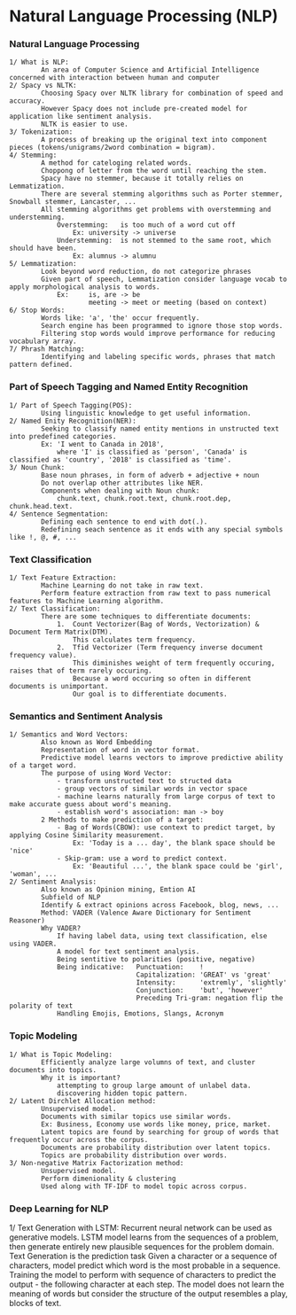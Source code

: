 # Natural Language Processing (NLP)

### Natural Language Processing

    1/ What is NLP:     
            An area of Computer Science and Artificial Intelligence concerned with interaction between human and computer
    2/ Spacy vs NLTK:   
            Choosing Spacy over NLTK library for combination of speed and accuracy. 
            However Spacy does not include pre-created model for application like sentiment analysis. 
            NLTK is easier to use.   
    3/ Tokenization:    
            A process of breaking up the original text into component pieces (tokens/unigrams/2word combination = bigram).
    4/ Stemming:        
            A method for cateloging related words.
            Choppong of letter from the word until reaching the stem.
            Spacy have no stemmer, because it totally relies on Lemmatization. 
            There are several stemming algorithms such as Porter stemmer, Snowball stemmer, Lancaster, ...
            All stemming algorithms get problems with overstemming and understemming.
                Overstemming:   is too much of a word cut off
                    Ex: university -> universe
                Understemming:  is not stemmed to the same root, which should have been.
                    Ex: alumnus -> alumnu
    5/ Lemmatization:   
            Look beyond word reduction, do not categorize phrases
            Given part of speech, Lemmatization consider language vocab to apply morphological analysis to words.
                Ex:     is, are -> be
                        meeting -> meet or meeting (based on context)
    6/ Stop Words:      
            Words like: 'a', 'the' occur frequently.
            Search engine has been programmed to ignore those stop words.
            Filtering stop words would improve performance for reducing vocabulary array.
    7/ Phrash Matching: 
            Identifying and labeling specific words, phrases that match pattern defined. 

### Part of Speech Tagging and Named Entity Recognition
   
    1/ Part of Speech Tagging(POS): 
            Using linguistic knowledge to get useful information.
    2/ Named Enity Recognition(NER):
            Seeking to classify named entity mentions in unstructed text into predefined categories.
            Ex: 'I went to Canada in 2018', 
                where 'I' is classified as 'person', 'Canada' is classified as 'country', '2018' is classified as 'time'.
    3/ Noun Chunk:              
            Base noun phrases, in form of adverb + adjective + noun
            Do not overlap other attributes like NER.
            Components when dealing with Noun chunk: 
                chunk.text, chunk.root.text, chunk.root.dep, chunk.head.text. 
    4/ Sentence Segmentation:   
            Defining each sentence to end with dot(.).
            Redefining seach sentence as it ends with any special symbols like !, @, #, ...

### Text Classification
   
    1/ Text Feature Extraction: 
            Machine Learning do not take in raw text.
            Perform feature extraction from raw text to pass numerical features to Machine Learning algorithm.
    2/ Text Classification:     
            There are some techniques to differentiate documents:
                1.  Count Vectorizer(Bag of Words, Vectorization) & Document Term Matrix(DTM).
                    This calculates term frequency.
                2.  Tfid Vectorizer (Term frequency inverse document frequency value).
                    This diminishes weight of term frequently occuring, raises that of term rarely occuring.
                    Because a word occuring so often in different documents is unimportant.
                    Our goal is to differentiate documents.

### Semantics and Sentiment Analysis
    
    1/ Semantics and Word Vectors:  
            Also known as Word Embedding
            Representation of word in vector format.
            Predictive model learns vectors to improve predictive ability of a target word.
            The purpose of using Word Vector:
                - transform unstructed text to structed data
                - group vectors of similar words in vector space
                - machine learns naturally from large corpus of text to make accurate guess about word's meaning.
                - establish word's association: man -> boy
            2 Methods to make prediction of a target:
                - Bag of Words(CBOW): use context to predict target, by applying Cosine Similarity measurement.
                    Ex: 'Today is a ... day', the blank space should be 'nice' 
                - Skip-gram: use a word to predict context.
                    Ex: 'Beautiful ...', the blank space could be 'girl', 'woman', ...
    2/ Sentiment Analysis:  
            Also known as Opinion mining, Emtion AI
            Subfield of NLP
            Identify & extract opinions across Facebook, blog, news, ...
            Method: VADER (Valence Aware Dictionary for Sentiment Reasoner)
            Why VADER?
                If having label data, using text classification, else using VADER.
                A model for text sentiment analysis.
                Being sentitive to polarities (positive, negative)
                Being indicative:   Punctuation:    !
                                    Capitalization: 'GREAT' vs 'great'
                                    Intensity:      'extremly', 'slightly'
                                    Conjunction:    'but', 'however'
                                    Preceding Tri-gram: negation flip the polarity of text
                Handling Emojis, Emotions, Slangs, Acronym
                
### Topic Modeling
    
    1/ What is Topic Modeling:      
            Efficiently analyze large volumns of text, and cluster documents into topics.
            Why it is important?
                attempting to group large amount of unlabel data.
                discovering hidden topic pattern.
    2/ Latent Dirchlet Allocation method:
            Unsupervised model.
            Documents with similar topics use similar words.
            Ex: Business, Economy use words like money, price, market.
            Latent topics are found by searching for group of words that frequently occur across the corpus.
            Documents are probability distribution over latent topics.
            Topics are probability distribution over words.
    3/ Non-negative Matrix Factorization method: 
            Unsupervised model.
            Perform dimenionality & clustering 
            Used along with TF-IDF to model topic across corpus.            

### Deep Learning for NLP
    
  1/ Text Generation with LSTM:
        Recurrent neural network can be used as generative models. LSTM model learns from the sequences of a problem, then generate entirely new plausible sequences for the problem domain.
        Text Generation is the prediction task
            Given a character or a sequence of characters, model predict which word is the most probable in a sequence.
            Training the model to perform with sequence of characters to predict the output - the following character at each step.
            The model does not learn the meaning of words but consider the structure of the output resembles a play, blocks of text.
        
